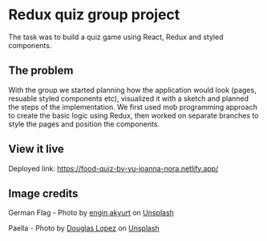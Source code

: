 # Redux quiz group project

The task was to build a quiz game using React, Redux and styled components.


## The problem

With the group we started planning how the application would look (pages, resuable styled components etc), visualized it with a sketch and planned the steps of the implementation.
We first used mob programming approach to create the basic logic using Redux, then worked on separate branches to style the pages and position the components.

## View it live

Deployed link: https://food-quiz-by-yu-joanna-nora.netlify.app/

## Image credits
German Flag - Photo by <a href="https://unsplash.com/@enginakyurt?utm_source=unsplash&utm_medium=referral&utm_content=creditCopyText">engin akyurt</a> on <a href="https://unsplash.com/photos/qQomkOCpkes?utm_source=unsplash&utm_medium=referral&utm_content=creditCopyText">Unsplash</a>
  
Paella - Photo by <a href="https://unsplash.com/ko/@dougglaslopez?utm_source=unsplash&utm_medium=referral&utm_content=creditCopyText">Douglas Lopez</a> on <a href="https://unsplash.com/photos/4B0cLMtJxWw?utm_source=unsplash&utm_medium=referral&utm_content=creditCopyText">Unsplash</a>
  